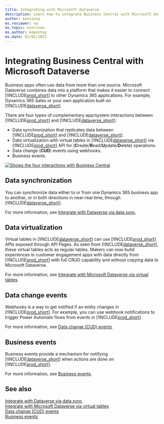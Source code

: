 ```yaml
---
title: Integrating with Microsoft Dataverse
description: Learn how to integrate Business Central with Microsoft Dataverse
author: kennienp
ms.reviewer: na
ms.topic: overview
ms.author: kepontop
ms.date: 02/01/2023
---
```


# Integrating Business Central with Microsoft Dataverse

Business apps often use data from more than one source. Microsoft Dataverse combines data into a platform that makes it easier to connect [!INCLUDE[prod_short](../includes/prod_short.md)] to other Dynamics 365 applications. For example, Dynamics 365 Sales or your own application built on [!INCLUDE[dataverse_short](../includes/dataverse_short.md)].

There are four types of complementary app/system interactions between [!INCLUDE[prod_short](../includes/prod_short.md)] and [!INCLUDE[dataverse_short](../includes/dataverse_short.md)]: 

- Data synchronization that replicates data between [!INCLUDE[prod_short](../includes/prod_short.md)] and [!INCLUDE[dataverse_short](../includes/dataverse_short.md)].
- Data virtualization with virtual tables in [!INCLUDE[dataverse_short](../includes/dataverse_short.md)] via [!INCLUDE[prod_short](../includes/prod_short.md)] API for (**C**reate/**R**ead/**U**pdate/**D**elete) operations.
- Data change (**CUD**) events using webhooks.
- Business events.

[![Shows the four interactions with Business Central](media/four-complementary-interactions.png)](media/four-complementary-interactions.png#lightbox)


## Data synchronization

You can synchronize data either to or from one Dynamics 365 business app to another, or in both directions in near-real time, through [!INCLUDE[dataverse_short](../includes/dataverse_short.md)]. 

For more information, see [Integrate with Dataverse via data sync](/dynamics365/business-central/admin-common-data-service).


## Data virtualization

Virtual tables in [!INCLUDE[dataverse_short](../includes/dataverse_short.md)] can use [!INCLUDE[prod_short](../includes/prod_short.md)] APIs exposed through API Pages. As seen from [!INCLUDE[dataverse_short](../includes/dataverse_short.md)], these virtual tables acts as regular tables. Makers can now build experiences in customer engagement apps with data directly from [!INCLUDE[prod_short](../includes/prod_short.md)] with full CRUD capability and without copying data to Microsoft Dataverse.

For more information, see [Integrate with Microsoft Dataverse via virtual tables](../powerplatform/powerplat-overview.md).   


## Data change events

Webhooks is a way to get notified if an entity changes in [!INCLUDE[prod_short](../includes/prod_short.md)]. For example, you can use webhook notifications to trigger Power Automate flows from events in [!INCLUDE[prod_short](../includes/prod_short.md)]. 

For more information, see [Data change (CUD) events](../api-reference/v2.0/dynamics-subscriptions.md).

## Business events

Business events provide a mechanism for notifying [!INCLUDE[dataverse_short](../includes/dataverse_short.md)] when actions are done on [!INCLUDE[prod_short](../includes/prod_short.md)].

For more information, see [Business events](../developer/business-events-overview.md).


## See also

[Integrate with Dataverse via data sync](/dynamics365/business-central/admin-common-data-service)  
[Integrate with Microsoft Dataverse via virtual tables](../powerplatform/powerplat-overview.md)   
[Data change (CUD) events](../api-reference/v2.0/dynamics-subscriptions.md)  
[Business events](../developer/business-events-overview.md)  
